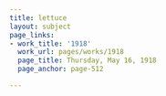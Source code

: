 ```yaml
---
title: lettuce
layout: subject
page_links:
- work_title: '1918'
  work_url: pages/works/1918
  page_title: Thursday, May 16, 1918
  page_anchor: page-512

---
```

